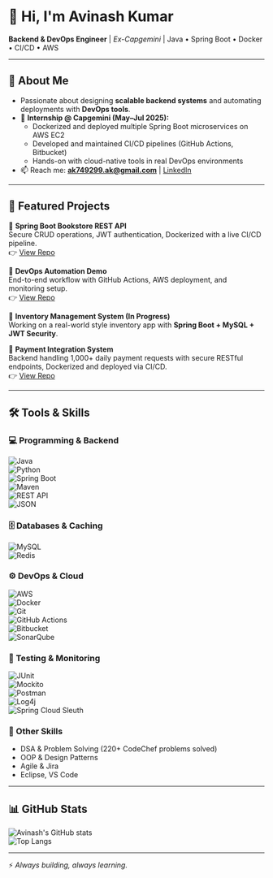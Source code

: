 # 👋 Hi, I'm Avinash Kumar  

**Backend & DevOps Engineer** | *Ex-Capgemini* | Java • Spring Boot • Docker • CI/CD • AWS  

---

## 🚀 About Me  
- Passionate about designing **scalable backend systems** and automating deployments with **DevOps tools**.  
- 💼 **Internship @ Capgemini (May–Jul 2025):**  
   - Dockerized and deployed multiple Spring Boot microservices on AWS EC2  
   - Developed and maintained CI/CD pipelines (GitHub Actions, Bitbucket)  
   - Hands-on with cloud-native tools in real DevOps environments  
- 📫 Reach me: **ak749299.ak@gmail.com** | [LinkedIn](https://www.linkedin.com/in/avinash-java-backend/)  

---

## 🚩 Featured Projects  

🔹 **Spring Boot Bookstore REST API**  
Secure CRUD operations, JWT authentication, Dockerized with a live CI/CD pipeline.  
👉 [View Repo](link)  

🔹 **DevOps Automation Demo**  
End-to-end workflow with GitHub Actions, AWS deployment, and monitoring setup.  
👉 [View Repo](link)  

🔹 **Inventory Management System (In Progress)**  
Working on a real-world style inventory app with **Spring Boot + MySQL + JWT Security**.  

🔹 **Payment Integration System**  
Backend handling 1,000+ daily payment requests with secure RESTful endpoints, Dockerized and deployed via CI/CD.  
👉 [View Repo](link)  

---

## 🛠️ Tools & Skills  

### 💻 Programming & Backend  
![Java](https://img.shields.io/badge/-Java-black?style=flat-square&logo=java)  
![Python](https://img.shields.io/badge/-Python-blue?style=flat-square&logo=python)  
![Spring Boot](https://img.shields.io/badge/-Springboot-darkgreen?style=flat-square&logo=springboot)  
![Maven](https://img.shields.io/badge/-Maven-C71A36?style=flat-square&logo=apache-maven)  
![REST API](https://img.shields.io/badge/-REST%20API-005571?style=flat-square&logo=swagger)  
![JSON](https://img.shields.io/badge/-JSON-000000?style=flat-square&logo=json)  

### 🗄 Databases & Caching  
![MySQL](https://img.shields.io/badge/-MySQL-4479A1?style=flat-square&logo=mysql)  
![Redis](https://img.shields.io/badge/-Redis-DC382D?style=flat-square&logo=redis)  

### ⚙️ DevOps & Cloud  
![AWS](https://img.shields.io/badge/-AWS-orange?style=flat-square&logo=amazon-aws)  
![Docker](https://img.shields.io/badge/-Docker-2496ED?style=flat-square&logo=docker)  
![Git](https://img.shields.io/badge/-Git-F05032?style=flat-square&logo=git)  
![GitHub Actions](https://img.shields.io/badge/-GitHub%20Actions-2088FF?style=flat-square&logo=githubactions)  
![Bitbucket](https://img.shields.io/badge/-Bitbucket-0052CC?style=flat-square&logo=bitbucket)  
![SonarQube](https://img.shields.io/badge/-SonarQube-4E9BCD?style=flat-square&logo=sonarqube)  

### 🧪 Testing & Monitoring  
![JUnit](https://img.shields.io/badge/-JUnit-25A162?style=flat-square&logo=junit5)  
![Mockito](https://img.shields.io/badge/-Mockito-blue?style=flat-square)  
![Postman](https://img.shields.io/badge/-Postman-FF6C37?style=flat-square&logo=postman)  
![Log4j](https://img.shields.io/badge/-Log4j-DC143C?style=flat-square&logo=apache)  
![Spring Cloud Sleuth](https://img.shields.io/badge/-Spring%20Cloud%20Sleuth-6DB33F?style=flat-square&logo=spring)  

### 📌 Other Skills  
- DSA & Problem Solving (220+ CodeChef problems solved)  
- OOP & Design Patterns  
- Agile & Jira  
- Eclipse, VS Code  

---

## 📊 GitHub Stats  

![Avinash's GitHub stats](https://github-readme-stats.vercel.app/api?username=Avinashkr000&show_icons=true&theme=tokyonight)  
![Top Langs](https://github-readme-stats.vercel.app/api/top-langs/?username=Avinashkr000&layout=compact&theme=tokyonight)  

---

⚡ *Always building, always learning.*  
